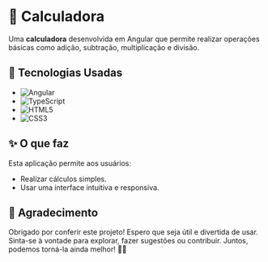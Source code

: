 # 🧮 Calculadora

Uma **calculadora** desenvolvida em Angular que permite realizar operações básicas como adição, subtração, multiplicação e divisão.

## 🚀 Tecnologias Usadas

- ![Angular](https://img.shields.io/badge/Angular-FF3D00?style=flat-square&logo=angular&logoColor=white)
- ![TypeScript](https://img.shields.io/badge/TypeScript-007ACC?style=flat-square&logo=typescript&logoColor=white)
- ![HTML5](https://img.shields.io/badge/HTML5-E34F26?style=flat-square&logo=html5&logoColor=white)
- ![CSS3](https://img.shields.io/badge/CSS3-1572B6?style=flat-square&logo=css3&logoColor=white)

## ✨ O que faz

Esta aplicação permite aos usuários:

- Realizar cálculos simples.
- Usar uma interface intuitiva e responsiva.

## 💬 Agradecimento

Obrigado por conferir este projeto! Espero que seja útil e divertida de usar. Sinta-se à vontade para explorar, fazer sugestões ou contribuir. Juntos, podemos torná-la ainda melhor! 🤝✨

